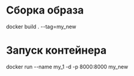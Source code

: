 # Сборка образа
 docker build . --tag=my_new 
# Запуск контейнера
 docker run --name my_1 -d -p 8000:8000 my_new
